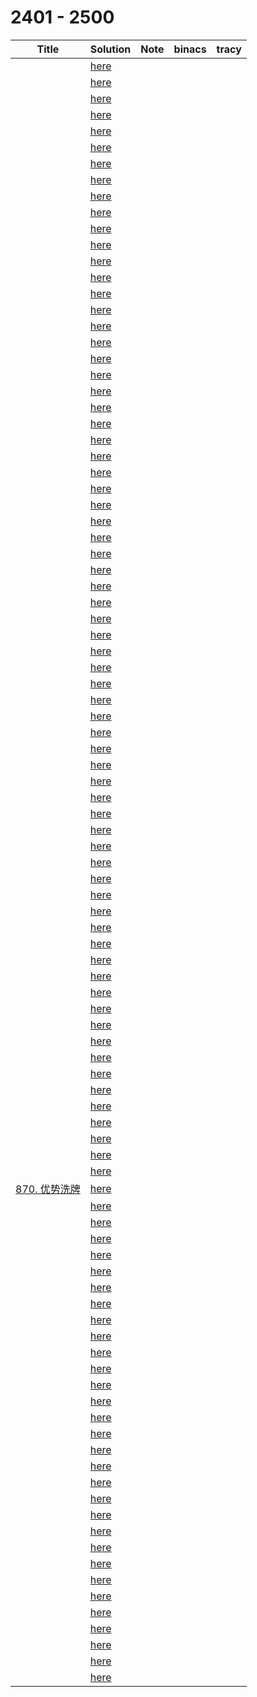 # 2401 - 2500



| Title                                                        | Solution                 | Note | binacs | tracy |
| ------------------------------------------------------------ | ------------------------ | ---- | ------ | ----- |
|                                                              | [here](./2401/README.md) |      |        |       |
|                                                              | [here](./2402/README.md) |      |        |       |
|                                                              | [here](./2403/README.md) |      |        |       |
|                                                              | [here](./2404/README.md) |      |        |       |
|                                                              | [here](./2405/README.md) |      |        |       |
|                                                              | [here](./2406/README.md) |      |        |       |
|                                                              | [here](./2407/README.md) |      |        |       |
|                                                              | [here](./2408/README.md) |      |        |       |
|                                                              | [here](./2409/README.md) |      |        |       |
|                                                              | [here](./2410/README.md) |      |        |       |
|                                                              | [here](./2411/README.md) |      |        |       |
|                                                              | [here](./2412/README.md) |      |        |       |
|                                                              | [here](./2413/README.md) |      |        |       |
|                                                              | [here](./2414/README.md) |      |        |       |
|                                                              | [here](./2415/README.md) |      |        |       |
|                                                              | [here](./2416/README.md) |      |        |       |
|                                                              | [here](./2417/README.md) |      |        |       |
|                                                              | [here](./2418/README.md) |      |        |       |
|                                                              | [here](./2419/README.md) |      |        |       |
|                                                              | [here](./2420/README.md) |      |        |       |
|                                                              | [here](./2421/README.md) |      |        |       |
|                                                              | [here](./2422/README.md) |      |        |       |
|                                                              | [here](./2423/README.md) |      |        |       |
|                                                              | [here](./2424/README.md) |      |        |       |
|                                                              | [here](./2425/README.md) |      |        |       |
|                                                              | [here](./2426/README.md) |      |        |       |
|                                                              | [here](./2427/README.md) |      |        |       |
|                                                              | [here](./2428/README.md) |      |        |       |
|                                                              | [here](./2429/README.md) |      |        |       |
|                                                              | [here](./2430/README.md) |      |        |       |
|                                                              | [here](./2431/README.md) |      |        |       |
|                                                              | [here](./2432/README.md) |      |        |       |
|                                                              | [here](./2433/README.md) |      |        |       |
|                                                              | [here](./2434/README.md) |      |        |       |
|                                                              | [here](./2435/README.md) |      |        |       |
|                                                              | [here](./2436/README.md) |      |        |       |
|                                                              | [here](./2437/README.md) |      |        |       |
|                                                              | [here](./2438/README.md) |      |        |       |
|                                                              | [here](./2439/README.md) |      |        |       |
|                                                              | [here](./2440/README.md) |      |        |       |
|                                                              | [here](./2441/README.md) |      |        |       |
|                                                              | [here](./2442/README.md) |      |        |       |
|                                                              | [here](./2443/README.md) |      |        |       |
|                                                              | [here](./2444/README.md) |      |        |       |
|                                                              | [here](./2445/README.md) |      |        |       |
|                                                              | [here](./2446/README.md) |      |        |       |
|                                                              | [here](./2447/README.md) |      |        |       |
|                                                              | [here](./2448/README.md) |      |        |       |
|                                                              | [here](./2449/README.md) |      |        |       |
|                                                              | [here](./2450/README.md) |      |        |       |
|                                                              | [here](./2451/README.md) |      |        |       |
|                                                              | [here](./2452/README.md) |      |        |       |
|                                                              | [here](./2453/README.md) |      |        |       |
|                                                              | [here](./2454/README.md) |      |        |       |
|                                                              | [here](./2455/README.md) |      |        |       |
|                                                              | [here](./2456/README.md) |      |        |       |
|                                                              | [here](./2457/README.md) |      |        |       |
|                                                              | [here](./2458/README.md) |      |        |       |
|                                                              | [here](./2459/README.md) |      |        |       |
|                                                              | [here](./2460/README.md) |      |        |       |
|                                                              | [here](./2461/README.md) |      |        |       |
|                                                              | [here](./2462/README.md) |      |        |       |
|                                                              | [here](./2463/README.md) |      |        |       |
|                                                              | [here](./2464/README.md) |      |        |       |
|                                                              | [here](./2465/README.md) |      |        |       |
|                                                              | [here](./2466/README.md) |      |        |       |
|                                                              | [here](./2467/README.md) |      |        |       |
|                                                              | [here](./2468/README.md) |      |        |       |
|                                                              | [here](./2469/README.md) |      |        |       |
| [870. 优势洗牌](https://leetcode.cn/problems/advantage-shuffle/) | [here](./2470/README.md) |      |        |       |
|                                                              | [here](./2471/README.md) |      |        |       |
|                                                              | [here](./2472/README.md) |      |        |       |
|                                                              | [here](./2473/README.md) |      |        |       |
|                                                              | [here](./2474/README.md) |      |        |       |
|                                                              | [here](./2475/README.md) |      |        |       |
|                                                              | [here](./2476/README.md) |      |        |       |
|                                                              | [here](./2477/README.md) |      |        |       |
|                                                              | [here](./2478/README.md) |      |        |       |
|                                                              | [here](./2479/README.md) |      |        |       |
|                                                              | [here](./2480/README.md) |      |        |       |
|                                                              | [here](./2481/README.md) |      |        |       |
|                                                              | [here](./2482/README.md) |      |        |       |
|                                                              | [here](./2483/README.md) |      |        |       |
|                                                              | [here](./2484/README.md) |      |        |       |
|                                                              | [here](./2485/README.md) |      |        |       |
|                                                              | [here](./2486/README.md) |      |        |       |
|                                                              | [here](./2487/README.md) |      |        |       |
|                                                              | [here](./2488/README.md) |      |        |       |
|                                                              | [here](./2489/README.md) |      |        |       |
|                                                              | [here](./2490/README.md) |      |        |       |
|                                                              | [here](./2491/README.md) |      |        |       |
|                                                              | [here](./2492/README.md) |      |        |       |
|                                                              | [here](./2493/README.md) |      |        |       |
|                                                              | [here](./2494/README.md) |      |        |       |
|                                                              | [here](./2495/README.md) |      |        |       |
|                                                              | [here](./2496/README.md) |      |        |       |
|                                                              | [here](./2497/README.md) |      |        |       |
|                                                              | [here](./2498/README.md) |      |        |       |
|                                                              | [here](./2499/README.md) |      |        |       |
|                                                              | [here](./2500/README.md) |      |        |       |

